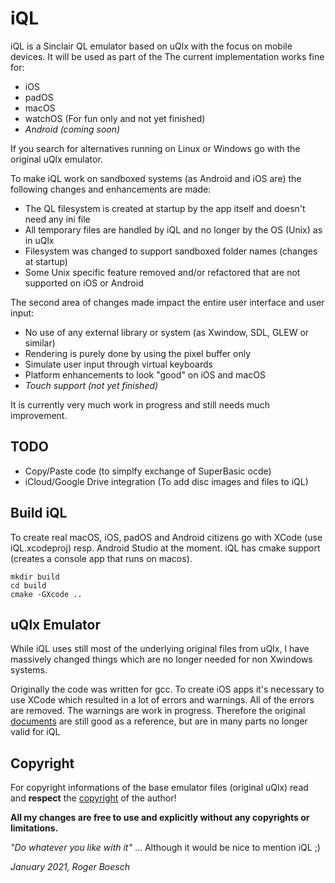 # iQL
 
iQL is a Sinclair QL emulator based on uQlx with the focus on mobile devices.
It will be used as part of the 
The current implementation works fine for:
 
- iOS
- padOS
- macOS
- watchOS (For fun only and not yet finished)
- *Android (coming soon)*
 
If you search for alternatives running on Linux or Windows go with the original uQlx emulator.

To make iQL work on sandboxed systems (as Android and iOS are) the following changes and enhancements are made:
 
- The QL filesystem is created at startup by the app itself and doesn't need any ini file
- All temporary files are handled by iQL and no longer by the OS (Unix) as in uQlx
- Filesystem was changed to support sandboxed folder names (changes at startup)
- Some Unix specific feature removed and/or refactored that are not supported on iOS or Android


The second area of changes made impact the entire user interface and user input:
 
- No use of any external library or system (as Xwindow, SDL, GLEW or similar)
- Rendering is purely done by using the pixel buffer only 
- Simulate user input through virtual keyboards
- Platform enhancements to look "good" on iOS and macOS
- *Touch support (not yet finished)*
 
It is currently very much work in progress and still needs much improvement.
 
 ## TODO
 
 - Copy/Paste code (to simplfy exchange of SuperBasic ocde)
 - iCloud/Google Drive integration (To add disc images and files to iQL)
 
 
## Build iQL
 
To create real macOS, iOS, padOS and Android citizens go with XCode (use iQL.xcodeproj) resp. Android Studio at the moment.
iQL has cmake support (creates a console app that runs on macos).
 
    mkdir build
    cd build
    cmake -GXcode ..
 
 
## uQlx Emulator
 
While iQL uses still most of the underlying original files from uQlx, I have massively changed things which are no longer needed for non Xwindows systems.
 
Originally the code was written for gcc.
To create iOS apps it's necessary to use XCode which resulted in a lot of errors and warnings.
All of the errors are removed. The warnings are work in progress.
Therefore the original [documents](/QLemulator/docs/) are still good as a reference, but are in many parts no longer valid for iQL
 
 
## Copyright
 
For copyright informations of the base emulator files (original uQlx) read and **respect** the [copyright](/QLemulator/docs/COPYRIGHT) of the author!


**All my changes are free to use and explicitly without any copyrights or limitations.**
 
*"Do whatever you like with it"* ... Although it would be nice to mention iQL ;)
 
 
*January 2021, Roger Boesch*
 
 

